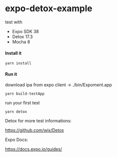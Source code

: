 # expo-detox-example


test with

* Expo SDK 38
* Detox 17.3
* Mocha 8

#### Install it
```
yarn install
```

#### Run it

download ipa from expo client -> ./bin/Expoment.app
```
yarn build-testApp
```

run your first test
```
yarn detox
```

Detox for more test informations:

https://github.com/wix/Detox

Expo Docs:

https://docs.expo.io/guides/
